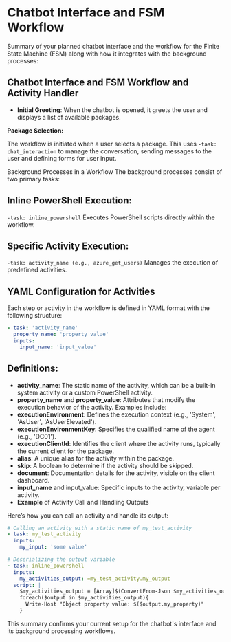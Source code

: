 # Chatbot Interface and FSM Workflow

Summary of your planned chatbot interface and the workflow for the Finite State Machine (FSM) along with how it integrates with the background processes:

## Chatbot Interface and FSM Workflow and Activity Handler

+ **Initial Greeting**: When the chatbot is opened, it greets the user and displays a list of available packages.

**Package Selection:**

The workflow is initiated when a user selects a package.
This uses `-task: chat_interaction` to manage the conversation, sending messages to the user and defining forms for user input.

Background Processes in a Workflow
The background processes consist of two primary tasks:

## Inline PowerShell Execution:

`-task: inline_powershell`
Executes PowerShell scripts directly within the workflow.

## Specific Activity Execution:

`-task: activity_name (e.g., azure_get_users)`
Manages the execution of predefined activities.

## YAML Configuration for Activities

Each step or activity in the workflow is defined in YAML format with the following structure:

```yaml
- task: 'activity_name'
  property name: 'property value'
  inputs:
    input_name: 'input_value'
```

## Definitions:

+ **activity_name**: The static name of the activity, which can be a built-in system activity or a custom PowerShell activity.
+ **property_name** and **property_value**: Attributes that modify the execution behavior of the activity. Examples include:
+ **executionEnvironment**: Defines the execution context (e.g., 'System', 'AsUser', 'AsUserElevated').
+ **executionEnvironmentKey**: Specifies the qualified name of the agent (e.g., 'DC01').
+ **executionClientId**: Identifies the client where the activity runs, typically the current client for the package.
+ **alias**: A unique alias for the activity within the package.
+ **skip**: A boolean to determine if the activity should be skipped.
+ **document**: Documentation details for the activity, visible on the client dashboard.
+ **input_name** and input_value: Specific inputs to the activity, variable per activity.
+ **Example** of Activity Call and Handling Outputs

Here’s how you can call an activity and handle its output:

```yaml
# Calling an activity with a static name of my_test_activity
- task: my_test_activity
  inputs:
    my_input: 'some value'

# Deserializing the output variable
- task: inline_powershell
  inputs:
    my_activities_output: =my_test_activity.my_output
  script: |
    $my_activities_output = [Array]$(ConvertFrom-Json $my_activities_output)
    foreach($output in $my_activities_output){
      Write-Host "Object property value: $($output.my_property)"
    }
```

This summary confirms your current setup for the chatbot's interface and its background processing workflows.